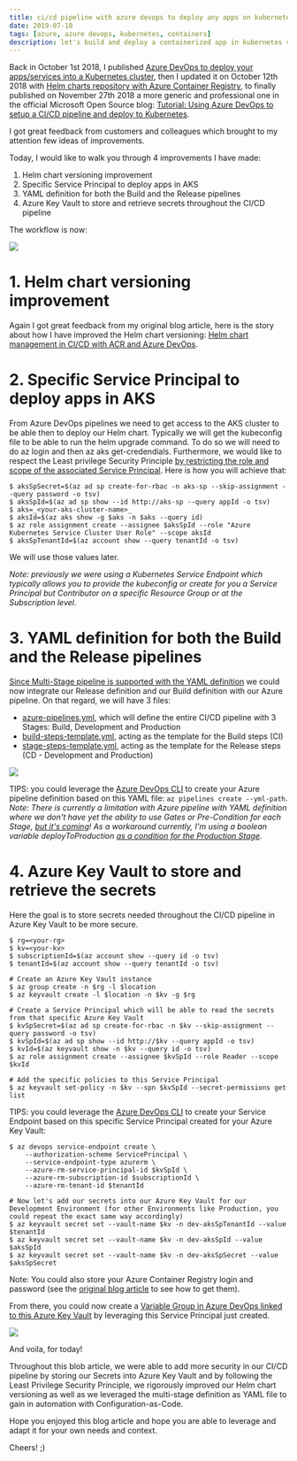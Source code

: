 ```yaml
---
title: ci/cd pipeline with azure devops to deploy any apps on kubernetes
date: 2019-07-10
tags: [azure, azure devops, kubernetes, containers]
description: let's build and deploy a containerized app in kubernetes via azure pipelines
---
```

Back in October 1st 2018, I published [Azure DevOps to deploy your apps/services into a Kubernetes cluster](https://alwaysupalwayson.blogspot.com/2018/10/azure-devops-to-deploy-your.html), then I updated it on October 12th 2018 with [Helm charts repository with Azure Container Registry](https://alwaysupalwayson.blogspot.com/2018/10/helm-charts-repository-with-azure.html), to finally published on November 27th 2018 a more generic and professional one in the official Microsoft Open Source blog: [Tutorial: Using Azure DevOps to setup a CI/CD pipeline and deploy to Kubernetes](https://cloudblogs.microsoft.com/opensource/2018/11/27/tutorial-azure-devops-setup-cicd-pipeline-kubernetes-docker-helm).

I got great feedback from customers and colleagues which brought to my attention few ideas of improvements.

Today, I would like to walk you through 4 improvements I have made:
1.  Helm chart versioning improvement
2.  Specific Service Principal to deploy apps in AKS
3.  YAML definition for both the Build and the Release pipelines
4.  Azure Key Vault to store and retrieve secrets throughout the CI/CD pipeline

The workflow is now:

[![](https://1.bp.blogspot.com/-ahnbFR-xLbc/XQrcr5v5oII/AAAAAAAATO0/Eqmr-lefZx4uf_Bhwz7z2bhVDzaKd97MACLcBGAs/s640/Picture2.png)](https://1.bp.blogspot.com/-ahnbFR-xLbc/XQrcr5v5oII/AAAAAAAATO0/Eqmr-lefZx4uf_Bhwz7z2bhVDzaKd97MACLcBGAs/s1600/Picture2.png)

# 1. Helm chart versioning improvement

Again I got great feedback from my original blog article, here is the story about how I have improved the Helm chart versioning: [Helm chart management in CI/CD with ACR and Azure DevOps](https://alwaysupalwayson.blogspot.com/2019/07/helm-chart-management-in-cicd-with-acr.html).

# 2. Specific Service Principal to deploy apps in AKS

From Azure DevOps pipelines we need to get access to the AKS cluster to be able then to deploy our Helm chart. Typically we will get the kubeconfig file to be able to run the helm upgrade command. To do so we will need to do az login and then az aks get-credendials.
Furthermore, we would like to respect the Least privilege Security Principle [by restricting the role and scope of the associated Service Principal](https://docs.microsoft.com/azure/aks/control-kubeconfig-access). Here is how you will achieve that:
```
$ aksSpSecret=$(az ad sp create-for-rbac -n aks-sp --skip-assignment --query password -o tsv)  
$ aksSpId=$(az ad sp show --id http://aks-sp --query appId -o tsv)  
$ aks=_<your-aks-cluster-name>_  
$ aksId=$(az aks show -g $aks -n $aks --query id)  
$ az role assignment create --assignee $aksSpId --role "Azure Kubernetes Service Cluster User Role" --scope aksId  
$ aksSpTenantId=$(az account show --query tenantId -o tsv)  
```
We will use those values later.

_Note: previously we were using a Kubernetes Service Endpoint which typically allows you to provide the kubeconfig or create for you a Service Principal but Contributor on a specific Resource Group or at the Subscription level._

# 3. YAML definition for both the Build and the Release pipelines

[Since Multi-Stage pipeline is supported with the YAML definition](https://devblogs.microsoft.com/devops/whats-new-with-azure-pipelines/) we could now integrate our Release definition and our Build definition with our Azure pipeline.
On that regard, we will have 3 files:
- [azure-pipelines.yml](https://github.com/Azure/phippyandfriends/blob/mathieu-benoit/azure-pipelines/phippy/azure-pipelines.yml), which will define the entire CI/CD pipeline with 3 Stages: Build, Development and Production
- [build-steps-template.yml](https://github.com/Azure/phippyandfriends/blob/mathieu-benoit/azure-pipelines/common/build-steps-template.yml), acting as the template for the Build steps (CI)
- [stage-steps-template.yml](https://github.com/Azure/phippyandfriends/blob/mathieu-benoit/azure-pipelines/common/stage-steps-template.yml), acting as the template for the Release steps (CD - Development and Production)

[![](https://1.bp.blogspot.com/-4StA1t_kQCA/XR6j-7ybn4I/AAAAAAAATUA/eP0yN6k4R80l_p3aeT3-EiHTk0sp37J5gCLcBGAs/s640/Capture.PNG)](https://1.bp.blogspot.com/-4StA1t_kQCA/XR6j-7ybn4I/AAAAAAAATUA/eP0yN6k4R80l_p3aeT3-EiHTk0sp37J5gCLcBGAs/s1600/Capture.PNG)

TIPS: you could leverage the [Azure DevOps CLI](https://devblogs.microsoft.com/devops/using-azure-devops-from-the-command-line) to create your Azure pipeline definition based on this YAML file: `az pipelines create --yml-path`.
_Note: There is currently a limitation with Azure pipeline with YAML definition where we don't have yet the ability to use Gates or Pre-Condition for each Stage, [but it's coming](https://dev.azure.com/mseng/AzureDevOpsRoadmap/_workitems/edit/1510336)! As a workaround currently, I'm using a boolean variable deployToProduction [as a condition for the Production Stage](https://github.com/Azure/phippyandfriends/blob/mathieu-benoit/azure-pipelines/phippy/cicd/azure-pipelines.yml#L51)._

# 4. Azure Key Vault to store and retrieve the secrets

Here the goal is to store secrets needed throughout the CI/CD pipeline in Azure Key Vault to be more secure.
```
$ rg=<your-rg>
$ kv=<your-kv>
$ subscriptionId=$(az account show --query id -o tsv)
$ tenantId=$(az account show --query tenantId -o tsv)

# Create an Azure Key Vault instance
$ az group create -n $rg -l $location
$ az keyvault create -l $location -n $kv -g $rg
  
# Create a Service Principal which will be able to read the secrets from that specific Azure Key Vault
$ kvSpSecret=$(az ad sp create-for-rbac -n $kv --skip-assignment --query password -o tsv)
$ kvSpId=$(az ad sp show --id http://$kv --query appId -o tsv)
$ kvId=$(az keyvault show -n $kv --query id -o tsv)
$ az role assignment create --assignee $kvSpId --role Reader --scope $kvId
  
# Add the specific policies to this Service Principal  
$ az keyvault set-policy -n $kv --spn $kvSpId --secret-permissions get list
```

TIPS: you could leverage the [Azure DevOps CLI](https://devblogs.microsoft.com/devops/using-azure-devops-from-the-command-line) to create your Service Endpoint based on this specific Service Principal created for your Azure Key Vault:
```
$ az devops service-endpoint create \
    --authorization-scheme ServicePrincipal \
    --service-endpoint-type azurerm \
    --azure-rm-service-principal-id $kvSpId \
    --azure-rm-subscription-id $subscriptionId \
    --azure-rm-tenant-id $tenantId
  
# Now let's add our secrets into our Azure Key Vault for our Development Environment (for other Environments like Production, you could repeat the exact same way accordingly)  
$ az keyvault secret set --vault-name $kv -n dev-aksSpTenantId --value $tenantId  
$ az keyvault secret set --vault-name $kv -n dev-aksSpId --value $aksSpId  
$ az keyvault secret set --vault-name $kv -n dev-aksSpSecret --value $aksSpSecret  
```
Note: You could also store your Azure Container Registry login and password (see the [original blog article](https://cloudblogs.microsoft.com/opensource/2018/11/27/tutorial-azure-devops-setup-cicd-pipeline-kubernetes-docker-helm) to see how to get them).

From there, you could now create a [Variable Group in Azure DevOps linked to this Azure Key Vault](https://docs.microsoft.com/azure/devops/pipelines/library/variable-groups#link-secrets-from-an-azure-key-vault) by leveraging this Service Principal just created.

[![](https://1.bp.blogspot.com/-iPmxCkZX2a4/XSYEdoFEmwI/AAAAAAAATWU/AVTMPPZYijAABiNT_Z897KGStYdVR3cOwCLcBGAs/s640/Capture2.PNG)](https://1.bp.blogspot.com/-iPmxCkZX2a4/XSYEdoFEmwI/AAAAAAAATWU/AVTMPPZYijAABiNT_Z897KGStYdVR3cOwCLcBGAs/s1600/Capture2.PNG)

And voila, for today!

Throughout this blob article, we were able to add more security in our CI/CD pipeline by storing our Secrets into Azure Key Vault and by following the Least Privilege Security Principle, we rigorously improved our Helm chart versioning as well as we leveraged the multi-stage definition as YAML file to gain in automation with Configuration-as-Code.

Hope you enjoyed this blog article and hope you are able to leverage and adapt it for your own needs and context.

Cheers! ;)